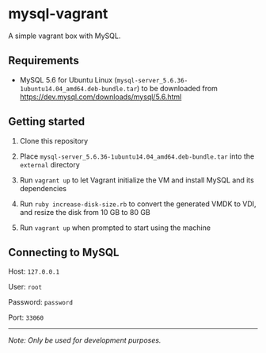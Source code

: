 # mysql-vagrant

A simple vagrant box with MySQL.

## Requirements

* MySQL 5.6 for Ubuntu Linux (`mysql-server_5.6.36-1ubuntu14.04_amd64.deb-bundle.tar`) to be downloaded from https://dev.mysql.com/downloads/mysql/5.6.html

## Getting started

1. Clone this repository

2. Place `mysql-server_5.6.36-1ubuntu14.04_amd64.deb-bundle.tar` into the `external` directory

3. Run `vagrant up` to let Vagrant initialize the VM and install MySQL and its dependencies

4. Run `ruby increase-disk-size.rb` to convert the generated VMDK to VDI, and resize the disk from 10 GB to 80 GB

5. Run `vagrant up` when prompted to start using the machine

## Connecting to MySQL

Host: `127.0.0.1`

User: `root`

Password: `password`

Port: `33060`

---
_Note: Only be used for development purposes._
